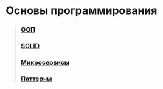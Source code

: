 # **Основы программирования**

> ### **[ООП](OOP.md)**
>
> ### **[SOLID](SOLID.md)**
>
> ### **[Микросервисы](Microservices.md)**
>
> ### **[Паттерны](Patterns/README.md)**
